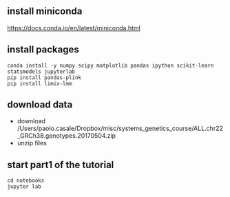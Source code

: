 ## install miniconda
https://docs.conda.io/en/latest/miniconda.html

## install packages 
```
conda install -y numpy scipy matplotlib pandas ipython scikit-learn statsmodels jupyterlab
pip install pandas-plink
pip install limix-lmm
```

## download data
* download /Users/paolo.casale/Dropbox/misc/systems_genetics_course/ALL.chr22_GRCh38.genotypes.20170504.zip
* unzip files

## start part1 of the tutorial
```
cd notebooks
jupyter lab
```
